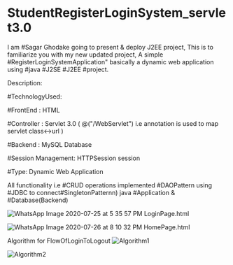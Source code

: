 # StudentRegisterLoginSystem_servlet3.0

I am #Sagar Ghodake going to present & deploy J2EE project,
This is to familiarize you with my new updated project, A simple #RegisterLoginSystemApplication" basically a dynamic web application using #java #J2SE #J2EE #project.

Description:

#TechnologyUsed:

#FrontEnd : HTML

#Controller : Servlet 3.0 ( @("/WebServlet") i.e annotation is used to map servlet class<->url )

#Backend : MySQL Database

#Session Management: HTTPSession session

#Type: Dynamic Web Application

All functionality i.e #CRUD operations implemented #DAOPattern using #JDBC to connect#SingletonPatternn) java #Application & #Database(Backend)

![WhatsApp Image 2020-07-25 at 5 35 57 PM](https://user-images.githubusercontent.com/60310009/90120138-0e108880-dd78-11ea-8cbd-8e0fc1c17ae0.jpeg)
LoginPage.html

![WhatsApp Image 2020-07-26 at 8 10 32 PM](https://user-images.githubusercontent.com/60310009/90120167-149f0000-dd78-11ea-9118-ad24a10b8663.jpeg)
HomePage.html

Algorithm for FlowOfLoginToLogout
![Algorithm1](https://user-images.githubusercontent.com/60310009/90121226-5a0ffd00-dd79-11ea-8690-d3f83fbc4127.jpg)

![Algorithm2](https://user-images.githubusercontent.com/60310009/90121459-a1968900-dd79-11ea-956b-bf274caff8e9.jpg)

